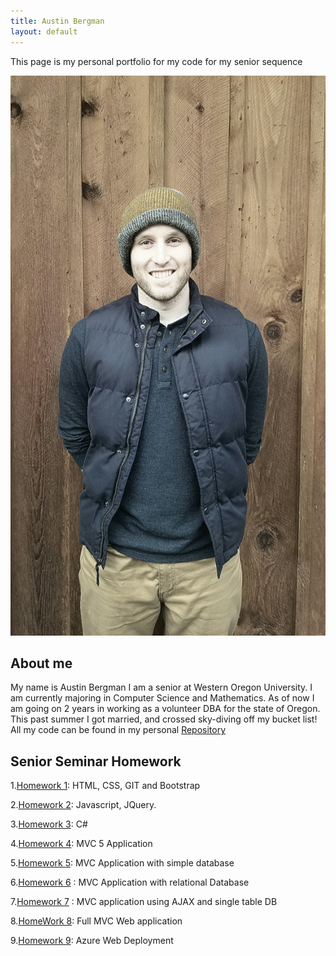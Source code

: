 ```yaml
---
title: Austin Bergman
layout: default
---
```


This page is my personal portfolio for my code for my senior sequence 

![Picture](PortfolioPictures/20170128_152343.jpg)

## About me 



My name is Austin Bergman I am a senior at Western Oregon University. I am currently majoring in Computer Science and Mathematics. As of now I am going on 2 years in working as a volunteer DBA for the state of Oregon. This past summer I got married, and crossed sky-diving off my bucket list!
All my code can be found in my personal [Repository](https://github.com/ABergman7/ABergman7.github.io)


## Senior Seminar Homework

1.[Homework 1](HW1/hw1blog.md): HTML, CSS, GIT and Bootstrap

2.[Homework 2](HW2/h2index.md): Javascript, JQuery.

3.[Homework 3](HW3/Index.md): C#

4.[Homework 4](HW4/Blog4.md): MVC 5 Application

5.[Homework 5](HW5/Blog5.md): MVC Application with simple database

6.[Homework 6](HW6/hw6blog.md) : MVC Application with relational Database

7.[Homework 7](HW7/blog7.md) : MVC application using AJAX and single table DB

8.[HomeWork 8](HW8/blog8.md): Full MVC Web application

9.[Homework 9](HW9/blog9.md): Azure Web Deployment
